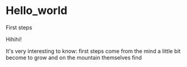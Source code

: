 # Hello_world
First steps





Hihihi!

It's very interesting to know:
first steps come from the mind
a little bit become to grow
and on the mountain themselves find
